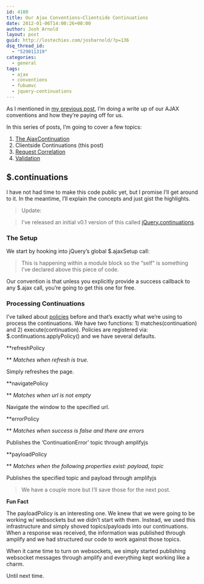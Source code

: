 ```yaml
---
id: 4100
title: Our Ajax Conventions–Clientside Continuations
date: 2012-01-06T14:00:26+00:00
author: Josh Arnold
layout: post
guid: http://lostechies.com/josharnold/?p=136
dsq_thread_id:
  - "529011319"
categories:
  - general
tags:
  - ajax
  - conventions
  - fubumvc
  - jquery-continuations
---
```

As I mentioned in [my previous post](http://lostechies.com/josharnold/2012/01/06/our-ajax-conventions-the-ajaxcontinuation/), I’m doing a write up of our AJAX conventions and how they’re paying off for us.

In this series of posts, I’m going to cover a few topics:

  1. [The AjaxContinuation](http://lostechies.com/josharnold/2012/01/06/our-ajax-conventions-the-ajaxcontinuation/)
  2. Clientside Continuations (this post)
  3. [Request Correlation](http://lostechies.com/josharnold/2012/01/07/our-ajax-conventionsrequest-correlation/)
  4. [Validation](http://lostechies.com/josharnold/2012/01/08/our-ajax-conventionsvalidation/)

## $.continuations

I have not had time to make this code public yet, but I promise I’ll get around to it. In the meantime, I’ll explain the concepts and just gist the highlights.

> Update:
  
> I&#8217;ve released an initial v0.1 version of this called [jQuery.continuations](https://github.com/DarthFubuMVC/jquery-continuations).

### The Setup

We start by hooking into jQuery’s global $.ajaxSetup call:



> This is happening within a module block so the “self” is something I’ve declared above this piece of code.

Our convention is that unless you explicitly provide a success callback to any $.ajax call, you’re going to get this one for free.

### Processing Continuations

I’ve talked about [policies](http://lostechies.com/josharnold/2011/07/09/patterns-of-compositional-architecture-policies/) before and that’s exactly what we’re using to process the continuations. We have two functions: 1) matches(continuation) and 2) execute(continuation). Policies are registered via: $.continuations.applyPolicy() and we have several defaults.

**refreshPolicy
  
** _Matches when refresh is true._
  
Simply refreshes the page.

**navigatePolicy
  
** _Matches when url is not empty_
  
Navigate the window to the specified url.

**errorPolicy
  
** _Matches when success is false and there are errors_
  
Publishes the ‘ContinuationError’ topic through amplifyjs

**payloadPolicy
  
** _Matches when the following properties exist: payload, topic_
  
Publishes the specified topic and payload through amplifyjs

> We have a couple more but I’ll save those for the next post.

**Fun Fact**

The payloadPolicy is an interesting one. We knew that we were going to be working w/ websockets but we didn’t start with them. Instead, we used this infrastructure and simply shoved topics/payloads into our continuations. When a response was received, the information was published through amplify and we had structured our code to work against those topics.

When it came time to turn on websockets, we simply started publishing websocket messages through amplify and everything kept working like a charm.

Until next time.